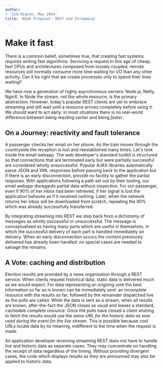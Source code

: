 ```yaml
---
author:
- 'Jim Higson, May 2014'
title: 'Book Proposal: REST and Streaming'
...
```


Make it fast
============

There is a common belief, sometimes true, that creating fast systems
requires writing fast algorithms. Servicing a request in this age of
cheap, fast CPUs and architectures composed from loosely coupled, remote
resources will normally consume more time waiting for I/O than any other
activity. Can it be right that we create processes only to spend their
lives waiting?

We have now a generation of highly asynchronous servers: Node.js, Netty,
NginX. In Node the stream, not the whole resource, is the primary
abstraction. However, today's popular REST clients are yet to embrace
streaming and still wait until a resource arrives completely before
using it. We should want to act early: in most situations there is no
real-world difference between being reacting *earlier* and being
*faster*.

On a Journey: reactivity and fault tolerance
--------------------------------------------

A passenger checks her email on her phone. As the train moves through
the countryside the reception is lost and reestablished many times.
Let's look inside the email webapp. The web developer's standard toolkit
is structured so that connections that are terminated early but were
partially successful are considered wholly unsuccessful. Popular AJAX
libraries automatically parse JSON and XML responses before passing back
to the application but if there is an early disconnection, provide no
facility to gather the partial response. With applications following a
path set out by their tooling, our email webapp disregards partial data
without inspection. For our passenger, even if 90% of her inbox had been
retrieved, if her signal is lost the application behaves as if it
received nothing. Later, when the network returns her inbox will be
downloaded from scratch, repeating the 90% which was already
successfully transferred.

By integrating streaming into REST we step back from a dichotomy of
messages as wholly successful or unsuccessful. The message is
conceptualised as having many parts which are useful in themselves, in
which the successful delivery of each part is handled immediately on
delivery. When an early disconnection occurs the content previously
delivered has already been handled: no special cases are needed to
salvage the remains.

A Vote: caching and distribution
--------------------------------

Election results are provided by a news organisation through a REST
service. When clients request historical data, static data is delivered
much as we would expect. For data representing an ongoing vote the best
information so far as is known can be immediately sent: an incomplete
resource with the results so far, followed by the remainder dispatched
live as the polls are called. While the data is sent as a stream, when
all results are known, after-the-fact the JSON closes as usual and
leaves a standard, cacheable complete resource. Once the polls have
closed a client wishing to fetch the results would use the *same URL for
the historic data as was used during the event for the live stream*.
This is possible because cool URLs locate data by its meaning,
indifferent to the time when the request is made.

An application developer receiving streaming REST does not have to
handle live and historic data as separate cases. They may concentrate on
handling the receipt of data regardless of the timing. Without providing
divergent cases, the code which displays results as they are announced
may also be applied to historic data.
